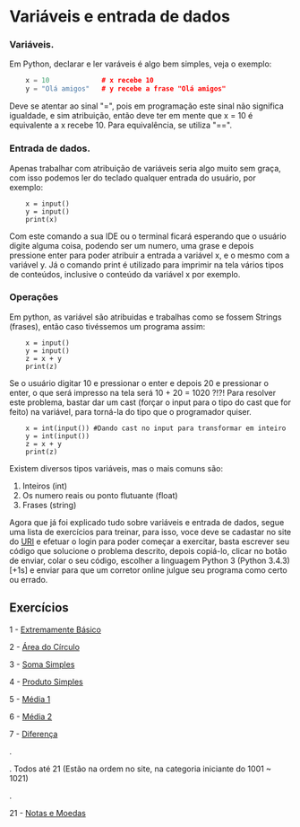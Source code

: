 # Variáveis e entrada de dados
### Variáveis.
Em Python, declarar e ler varáveis é algo bem simples, veja o exemplo:
```cpp
    x = 10             # x recebe 10
    y = "Olá amigos"   # y recebe a frase "Olá amigos"
```
Deve se atentar ao sinal "=", pois em programação este sinal não significa igualdade, e sim atribuição, então deve ter em mente que x = 10 é equivalente a x recebe 10. Para equivalência, se utiliza "==".

### Entrada de dados.
Apenas trabalhar com atribuição de variáveis seria algo muito sem graça, com isso podemos ler do teclado qualquer entrada do usuário, por exemplo:
```
    x = input() 
    y = input()
    print(x)
```
Com este comando a sua IDE ou o terminal ficará esperando que o usuário digite alguma coisa, podendo ser um numero, uma grase e depois pressione enter para poder atribuir a entrada a variável x, e o mesmo com a variável y. Já o comando print é utilizado para imprimir na tela vários tipos de conteúdos, inclusive o conteúdo da variável x por exemplo.

### Operações
Em python, as variável são atribuidas e trabalhas como se fossem Strings (frases), então caso tivéssemos um programa assim:

```
    x = input() 
    y = input()
    z = x + y
    print(z)
```
Se o usuário digitar 10 e pressionar o enter e depois 20 e pressionar o enter, o que será impresso na tela será 10 + 20 = 1020   ?!?! Para resolver este problema, bastar dar um cast (forçar o input para o tipo do cast que for feito) na variável, para torná-la do tipo que o programador quiser.

```
    x = int(input()) #Dando cast no input para transformar em inteiro
    y = int(input())
    z = x + y
    print(z)
``` 
Existem diversos tipos variáveis, mas o mais comuns são:
1. Inteiros (int)
2. Os numero reais ou ponto flutuante (float)
3. Frases (string)

Agora que já foi explicado tudo sobre variáveis e entrada de dados, segue uma lista de exercícios para treinar, para isso, voce deve se cadastar no site do [URI](https://www.urionlinejudge.com.br/judge/en/login) e efetuar o login para poder começar a exercitar, basta escrever seu código que solucione o problema descrito, depois copiá-lo, clicar no botão de enviar, colar o seu código, escolher a linguagem Python 3 (Python 3.4.3)[+1s] e enviar para que um corretor online julgue seu programa como certo ou errado.

## Exercícios
1 - [Extremamente Básico](https://www.urionlinejudge.com.br/judge/pt/problems/view/1001)

2 - [Área do Círculo](https://www.urionlinejudge.com.br/judge/pt/problems/view/1002)

3 - [Soma Simples](https://www.urionlinejudge.com.br/judge/pt/problems/view/1003)

4 - [Produto Simples](https://www.urionlinejudge.com.br/judge/pt/problems/view/1004)

5 - [Média 1](https://www.urionlinejudge.com.br/judge/pt/problems/view/1005)

6 - [Média 2](https://www.urionlinejudge.com.br/judge/pt/problems/view/1006)

7 - [Diferença](https://www.urionlinejudge.com.br/judge/pt/problems/view/1007)

.

. Todos até 21 (Estão na ordem no site, na categoria iniciante do 1001 ~ 1021)

.

21 - [Notas e Moedas](https://www.urionlinejudge.com.br/judge/pt/problems/view/1021)








